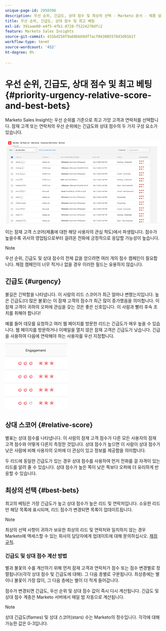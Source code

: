 ```yaml
---
unique-page-id: 2950396
description: 우선 순위, 긴급도, 상대 점수 및 최상의 선택 - Marketo 문서 - 제품 설명서
title: 우선 순위, 긴급도, 상대 점수 및 최고 베팅
exl-id: 391aae00-e4f5-4fb1-8728-f5224276dfc2
feature: Marketo Sales Insights
source-git-commit: 431bd258f9a68bbb9df7acf043085578d3d91b1f
workflow-type: tm+mt
source-wordcount: '452'
ht-degree: 0%

---
```


# 우선 순위, 긴급도, 상대 점수 및 최고 베팅 {#priority-urgency-relative-score-and-best-bets}

Marketo Sales Insight는 우선 순위를 기준으로 최고 가망 고객과 연락처를 선택합니다. 잠재 고객 또는 연락처의 우선 순위에는 긴급도와 상대 점수의 두 가지 구성 요소가 있습니다.

![](assets/priority-urgency-relative-score-and-best-bets-1.png)

이는 잠재 고객 스코어(제품에 대한 해당 사용자의 관심 척도)에서 파생됩니다. 점수가 높을수록 귀사의 영업팀으로부터 걸려온 전화에 긍정적으로 응답할 가능성이 높습니다.

>[!NOTE]
>
>우선 순위, 긴급도 및 상대 점수의 전체 값을 얻으려면 여러 개의 점수 캠페인이 필요합니다.  채점 캠페인이 너무 적거나 없을 경우 이러한 필드는 유용하지 않습니다.

## 긴급도 {#urgency}

불길은 긴박함을 나타냅니다. 이 사람의 리드 스코어가 최근 얼마나 변했는지입니다. 높은 긴급도(더 많은 불꽃)는 이 잠재 고객의 점수가 최근 많이 증가했음을 의미합니다. 이 잠재 고객이 귀하의 오퍼에 관심을 갖는 것은 좋은 신호입니다. 이 사람과 빨리 후속 조치를 취해야 합니다!

예를 들어 데모를 요청하고 여러 웹 페이지를 방문한 리드는 긴급도가 매우 높을 수 있습니다. 웹 페이지를 방문하거나 이메일을 열지 않은 잠재 고객은 긴급도가 낮습니다. 긴급을 사용하여 다음에 연락해야 하는 사용자를 우선 지정합니다.

![](assets/priority-urgency-relative-score-and-best-bets-2.png)

## 상대 스코어 {#relative-score}

별표는 상대 점수를 나타냅니다. 이 사람의 잠재 고객 점수가 다른 모든 사용자의 잠재 고객 점수와 어떻게 다른지 측정한 것입니다. 상대 점수가 높으면 이 사람이 상대 점수가 낮은 사람에 비해 사용자의 오퍼에 더 관심이 있고 정보를 제공함을 의미합니다.

두 리드에 동일한 긴급도가 있는 경우 상대 점수를 사용하여 먼저 전화를 걸 자격이 있는 리드를 알려 줄 수 있습니다. 상대 점수가 높은 쪽이 낮은 쪽보다 오퍼에 더 유리하게 반응할 수 있습니다.

## 최상의 선택 {#best-bets}

최고의 베팅은 가장 긴급도가 높고 상대 점수가 높은 리드 및 연락처입니다. 소유한 리드만 해당 목록에 표시되며, 리드 점수가 변경되면 목록이 업데이트됩니다.

>[!NOTE]
>
>최상의 선택 사항이 귀하가 보유한 최상의 리드 및 연락처와 일치하지 않는 경우 Marketo에 액세스할 수 있는 회사의 담당자에게 업데이트에 대해 문의하십시오. [채점 규칙](/help/marketo/getting-started/quick-wins/simple-scoring.md).

### 긴급도 및 상대 점수 계산 방법

별과 불꽃의 수를 계산하기 위해 먼저 잠재 고객과 연락처가 점수 또는 점수 변경별로 정렬됩니다(각각 상대 점수 및 긴급도에 대해). 그 다음 층별로 구분됩니다. 최상층에는 별이나 불꽃이 가장 많이, 그 다음 층에는 별이 더 적게 들어갑니다.

점수가 변경되면 긴급도, 우선 순위 및 상대 점수 값이 즉시 다시 계산됩니다. 긴급도 및 상대 점수 계층은 Marketo 서버에서 매일 밤 자동으로 계산됩니다.

>[!NOTE]
>
>상대 긴급도(flames) 및 상대 스코어(stars) 수는 Marketo의 정수입니다. 각각에 대해 가능한 값은 0-3입니다.

